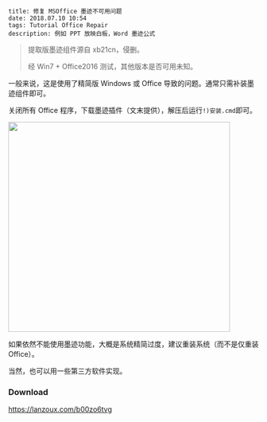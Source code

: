 ```
title: 修复 MSOffice 墨迹不可用问题
date: 2018.07.10 10:54
tags: Tutorial Office Repair
description: 例如 PPT 放映白板，Word 墨迹公式
```

> 提取版墨迹组件源自 xb21cn，侵删。
>
> 经 Win7 + Office2016 测试，其他版本是否可用未知。

一般来说，这是使用了精简版 Windows 或 Office 导致的问题。通常只需补装墨迹组件即可。

关闭所有 Office 程序，下载墨迹插件（文末提供），解压后运行`!)安装.cmd`即可。

<img src="/res/20180710-1054-001.webp" width="446" height="422">

如果依然不能使用墨迹功能，大概是系统精简过度，建议重装系统（而不是仅重装 Office）。

当然，也可以用一些第三方软件实现。

### Download

<https://lanzoux.com/b00zo6tvg>
